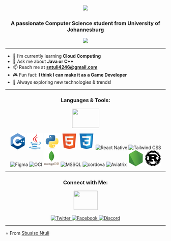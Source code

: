 <h1 align="center">
    <img src="https://readme-typing-svg.herokuapp.com/?font=Righteous&size=35&center=true&vCenter=true&width=500&height=70&duration=4000&lines=Hi+There!+👋;+I'm+Sbusiso+Ntuli!;" />
</h1>
<h3 align="center">A passionate Computer Science student from University of Johannesburg</h3>

<p align="center">
  <img src="https://media.giphy.com/media/f3iwJFOVOwuy7K6FFw/giphy.gif" width="200"/>
</p>

---

- 🌱 I’m currently learning **Cloud Computing**
- 💬 Ask me about **Java or C++**
- 📫 Reach me at **sntuli4246@gmail.com**
- 🎮 Fun fact: **I think I can make it as a Game Developer**
- 🚀 Always exploring new technologies & trends!

---

<h3 align="center">Languages & Tools:</h3>

<p align="center">
  <img src="https://images.squarespace-cdn.com/content/v1/5b983c1389c1720c12f4f1ab/1585640916041-HTJUHSFJ4LE9P9WWC791/InnerFit-Icon-Tools-Resized_1.gif?format=300w" width="85" height="60"/>
</p>

<p align="center">
  <img src="https://raw.githubusercontent.com/devicons/devicon/master/icons/cplusplus/cplusplus-original.svg" alt="C++" width="50" height="50"/>
  <img src="https://raw.githubusercontent.com/devicons/devicon/master/icons/java/java-original.svg" alt="Java" width="50" height="50"/>
  <img src="https://raw.githubusercontent.com/devicons/devicon/master/icons/python/python-original.svg" alt="Python" width="50" height="50"/>
  <img src="https://raw.githubusercontent.com/devicons/devicon/master/icons/html5/html5-original.svg" alt="HTML" width="50" height="50"/>
  <img src="https://raw.githubusercontent.com/devicons/devicon/master/icons/css3/css3-original.svg" alt="CSS" width="50" height="50"/>
  <img src="https://reactnative.dev/img/header_logo.svg" alt="React Native" width="50" height="50"/>
  <img src="https://www.vectorlogo.zone/logos/tailwindcss/tailwindcss-icon.svg" alt="Tailwind CSS" width="50" height="50"/>
  <img src="https://www.vectorlogo.zone/logos/figma/figma-icon.svg" alt="Figma" width="50" height="50"/>
  <img src="https://www.vectorlogo.zone/logos/oracle/oracle-icon.svg" alt="OCI" width="50" height="50"/>
  <img src="https://raw.githubusercontent.com/devicons/devicon/master/icons/mongodb/mongodb-original-wordmark.svg" alt="MongoDB" width="50" height="50"/>
  <img src="https://www.svgrepo.com/show/303229/microsoft-sql-server-logo.svg" alt="MSSQL" width="50" height="50"/>
  <img src="https://www.vectorlogo.zone/logos/apache_cordova/apache_cordova-icon.svg" alt="cordova" width="50" height="50"/>
  <img src="https://www.vectorlogo.zone/logos/avinetworks/avinetworks-icon.svg" alt="Aviatrix" width="50" height="50"/>
  <img src="https://raw.githubusercontent.com/devicons/devicon/master/icons/nodejs/nodejs-original.svg" alt="Node.js" width="50" height="50"/>
  <img src="https://raw.githubusercontent.com/devicons/devicon/master/icons/rust/rust-original.svg" alt="Rust" width="50" height="50"/>
</p>

---


<h3 align="center">Connect with Me:</h3>

<p align="center">
  <img src="https://cdn.dribbble.com/users/5745/screenshots/3587393/media/02f3bc1631c715654a844cb6096a0217.gif" width="75" height="60"/>
</p>

<p align="center">
  <a href="https://x.com/s_d_ntuli" target="blank">
    <img src="https://raw.githubusercontent.com/rahuldkjain/github-profile-readme-generator/master/src/images/icons/Social/twitter.svg" alt="Twitter" width="40" height="40"/>
  </a>
  <a href="https://www.facebook.com/sbuda.ntuley/" target="blank">
    <img src="https://raw.githubusercontent.com/rahuldkjain/github-profile-readme-generator/master/src/images/icons/Social/facebook.svg" alt="Facebook" width="40" height="40"/>
  </a>
  <a href="https://discord.gg/aZ9k3E9P" target="blank">
    <img src="https://raw.githubusercontent.com/rahuldkjain/github-profile-readme-generator/master/src/images/icons/Social/discord.svg" alt="Discord" width="40" height="40"/>
  </a>
</p>

---
⭐️ From [Sbusiso Ntuli](https://github.com/sbuda45)
